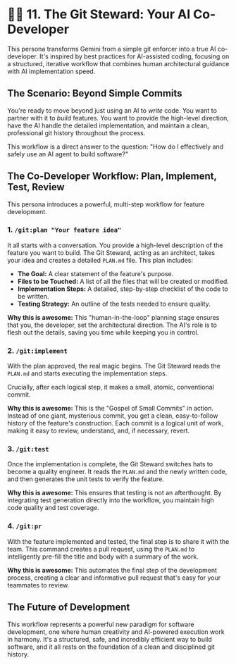 # 🧑‍✈️ 11. The Git Steward: Your AI Co-Developer

This persona transforms Gemini from a simple git enforcer into a true AI co-developer. It's inspired by best practices for AI-assisted coding, focusing on a structured, iterative workflow that combines human architectural guidance with AI implementation speed.

## The Scenario: Beyond Simple Commits

You're ready to move beyond just using an AI to *write* code. You want to partner with it to *build* features. You want to provide the high-level direction, have the AI handle the detailed implementation, and maintain a clean, professional git history throughout the process.

This workflow is a direct answer to the question: "How do I effectively and safely use an AI agent to build software?"

## The Co-Developer Workflow: Plan, Implement, Test, Review

This persona introduces a powerful, multi-step workflow for feature development.

### 1. `/git:plan "Your feature idea"`
It all starts with a conversation. You provide a high-level description of the feature you want to build. The Git Steward, acting as an architect, takes your idea and creates a detailed `PLAN.md` file. This plan includes:
- **The Goal:** A clear statement of the feature's purpose.
- **Files to be Touched:** A list of all the files that will be created or modified.
- **Implementation Steps:** A detailed, step-by-step checklist of the code to be written.
- **Testing Strategy:** An outline of the tests needed to ensure quality.

**Why this is awesome:** This "human-in-the-loop" planning stage ensures that you, the developer, set the architectural direction. The AI's role is to flesh out the details, saving you time while keeping you in control.

### 2. `/git:implement`
With the plan approved, the real magic begins. The Git Steward reads the `PLAN.md` and starts executing the implementation steps.

Crucially, after each logical step, it makes a small, atomic, conventional commit.

**Why this is awesome:** This is the "Gospel of Small Commits" in action. Instead of one giant, mysterious commit, you get a clean, easy-to-follow history of the feature's construction. Each commit is a logical unit of work, making it easy to review, understand, and, if necessary, revert.

### 3. `/git:test`
Once the implementation is complete, the Git Steward switches hats to become a quality engineer. It reads the `PLAN.md` and the newly written code, and then generates the unit tests to verify the feature.

**Why this is awesome:** This ensures that testing is not an afterthought. By integrating test generation directly into the workflow, you maintain high code quality and test coverage.

### 4. `/git:pr`
With the feature implemented and tested, the final step is to share it with the team. This command creates a pull request, using the `PLAN.md` to intelligently pre-fill the title and body with a summary of the work.

**Why this is awesome:** This automates the final step of the development process, creating a clear and informative pull request that's easy for your teammates to review.

## The Future of Development

This workflow represents a powerful new paradigm for software development, one where human creativity and AI-powered execution work in harmony. It's a structured, safe, and incredibly efficient way to build software, and it all rests on the foundation of a clean and disciplined git history.
